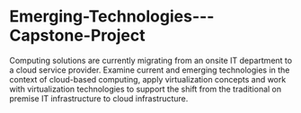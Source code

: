 # Emerging-Technologies---Capstone-Project
Computing solutions are currently migrating from an onsite IT department to a cloud service provider. Examine current and emerging technologies in the context of cloud-based computing, apply virtualization concepts and work with virtualization technologies to support the shift from the traditional on premise IT infrastructure to cloud infrastructure.
